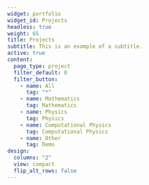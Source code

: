 ```yaml
---
widget: portfolio
widget_id: Projects
headless: true
weight: 65
title: Projects
subtitle: This is an example of a subtitle.
active: true
content:
  page_type: project
  filter_default: 0
  filter_button:
    - name: All
      tag: "*"
    - name: Mathematics
      tag: Mathematics
    - name: Physics
      tag: Physics
    - name: Computational Physics
      tag: Computational Physics
    - name: Other
      tag: Demo
design:
  columns: "2"
  view: compact
  flip_alt_rows: false
---
```


